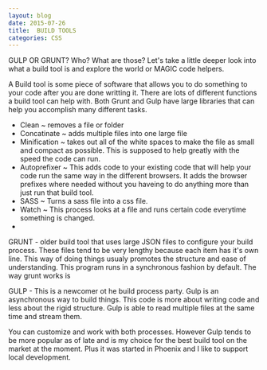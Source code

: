 ```yaml
---
layout: blog
date: 2015-07-26
title:  BUILD TOOLS
categories: CSS
---
```


GULP OR GRUNT? Who? What are those? Let's take a little deeper look into what a build tool is and explore the world or MAGIC code helpers.

<!--more-->
A Build tool is some piece of software that allows you to do something to your code after you are done writting it. There are lots of different functions a build tool can help with. Both Grunt and Gulp have large libraries that can help you accomplish many different tasks. 

 - Clean ~ removes a file or folder
 - Concatinate ~ adds multiple files into one large file
 - Minification ~ takes out all of the white spaces to make the file as small and compact as possible. This is supposed to help greatly with the speed the code can run. 
 - Autoprefixer ~ This adds code to your existing code that will help your code run the same way in the different browsers. It adds the browser prefixes where needed without you haveing to do anything more than just run that build tool. 
 - SASS ~ Turns a sass file into a css file. 
 - Watch ~ This process looks at a file and runs certain code everytime something is changed. 
 - 

GRUNT - older build tool that uses large JSON files to configure your build process. These files tend to be very lengthy because each item has it's own line. This way of doing things usualy promotes the structure and ease of understanding. This program runs in a synchronous fashion by default. The way grunt works is 


GULP - This is a newcomer ot he build process party. Gulp is an asynchronous way to build things. This code is more about writing code and less about the rigid structure. Gulp is able to read multiple files at the same time and stream them. 


You can customize and work with both processes. However Gulp tends to be more popular as of late and is my choice for the best build tool on the market at the moment. Plus it was started in Phoenix and I like to support local development. 